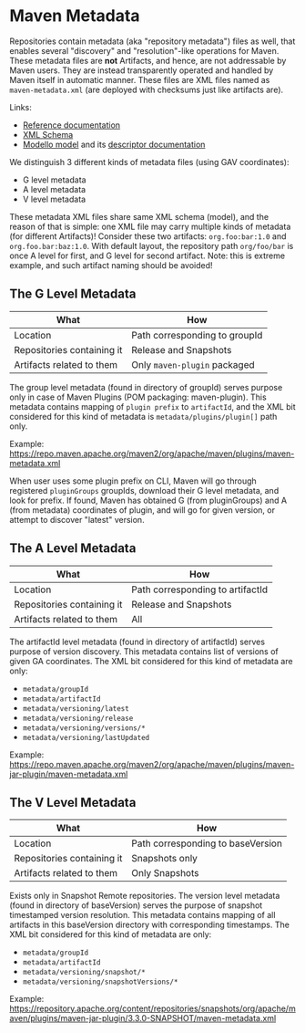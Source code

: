 # Maven Metadata

<!--
Licensed to the Apache Software Foundation (ASF) under one
or more contributor license agreements.  See the NOTICE file
distributed with this work for additional information
regarding copyright ownership.  The ASF licenses this file
to you under the Apache License, Version 2.0 (the
"License"); you may not use this file except in compliance
with the License.  You may obtain a copy of the License at

    http://www.apache.org/licenses/LICENSE-2.0

Unless required by applicable law or agreed to in writing,
software distributed under the License is distributed on an
"AS IS" BASIS, WITHOUT WARRANTIES OR CONDITIONS OF ANY
KIND, either express or implied.  See the License for the
specific language governing permissions and limitations
under the License.
-->

Repositories contain metadata (aka "repository metadata") files as well, that enables several "discovery" and "resolution"-like operations
for Maven. These metadata files are **not** Artifacts, and hence, are not addressable by Maven users. They are instead
transparently operated and handled by Maven itself in automatic manner. These files are XML files named as
`maven-metadata.xml` (are deployed with checksums just like artifacts are).

Links:
* [Reference documentation](/ref/current/maven-repository-metadata/)
* [XML Schema](/xsd/repository-metadata-1.1.0.xsd)
* [Modello model](https://gitbox.apache.org/repos/asf?p=maven.git;a=blob_plain;f=maven-repository-metadata/src/main/mdo/metadata.mdo;hb=HEAD)
  and its [descriptor documentation](/ref/current/maven-repository-metadata/repository-metadata.html)

We distinguish 3 different kinds of metadata files (using GAV coordinates):
* G level metadata
* A level metadata
* V level metadata

These metadata XML files share same XML schema (model), and the reason of that is simple: one XML file may carry multiple
kinds of metadata (for different Artifacts)! Consider these two artifacts: `org.foo:bar:1.0` and `org.foo.bar:baz:1.0`.
With default layout, the repository path `org/foo/bar` is once A level for first, and G level for second artifact.
Note: this is extreme example, and such artifact naming should be avoided!

## The G Level Metadata

| What                       | How                           |
|----------------------------|-------------------------------|
| Location                   | Path corresponding to groupId |
| Repositories containing it | Release and Snapshots         |
| Artifacts related to them  | Only `maven-plugin` packaged  |

The group level metadata (found in directory of groupId) serves purpose only in case of Maven Plugins
(POM packaging: maven-plugin). This metadata contains mapping of `plugin prefix` to `artifactId`, and the XML bit
considered for this kind of metadata is `metadata/plugins/plugin[]` path only.

Example: https://repo.maven.apache.org/maven2/org/apache/maven/plugins/maven-metadata.xml

When user uses some plugin prefix on CLI, Maven will go through registered `pluginGroups` groupIds, download their
G level metadata, and look for prefix. If found, Maven has obtained G (from pluginGroups) and A (from metadata)
coordinates of plugin, and will go for given version, or attempt to discover "latest" version.

## The A Level Metadata

| What                       | How                              |
|----------------------------|----------------------------------|
| Location                   | Path corresponding to artifactId |
| Repositories containing it | Release and Snapshots            |
| Artifacts related to them  | All                              |

The artifactId level metadata (found in directory of artifactId) serves purpose of version discovery. This metadata
contains list of versions of given GA coordinates. The XML bit considered for this kind of metadata are only:
* `metadata/groupId`
* `metadata/artifactId`
* `metadata/versioning/latest`
* `metadata/versioning/release`
* `metadata/versioning/versions/*`
* `metadata/versioning/lastUpdated`

Example: https://repo.maven.apache.org/maven2/org/apache/maven/plugins/maven-jar-plugin/maven-metadata.xml

## The V Level Metadata

| What                       | How                               |
|----------------------------|-----------------------------------|
| Location                   | Path corresponding to baseVersion |
| Repositories containing it | Snapshots only                    |
| Artifacts related to them  | Only Snapshots                    |

Exists only in Snapshot Remote repositories. The version level metadata (found in directory of baseVersion) serves the
purpose of snapshot timestamped version resolution. This metadata contains mapping of all artifacts in this baseVersion
directory with corresponding timestamps. The XML bit considered for this kind of metadata are only:
* `metadata/groupId`
* `metadata/artifactId`
* `metadata/versioning/snapshot/*`
* `metadata/versioning/snapshotVersions/*`

Example: https://repository.apache.org/content/repositories/snapshots/org/apache/maven/plugins/maven-jar-plugin/3.3.0-SNAPSHOT/maven-metadata.xml
